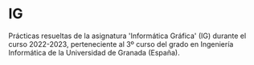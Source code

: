 # IG

Prácticas resueltas de la asignatura 'Informática Gráfica' (IG) durante el curso 2022-2023, perteneciente al 3º curso del grado en Ingeniería Informática de la Universidad de Granada (España).
